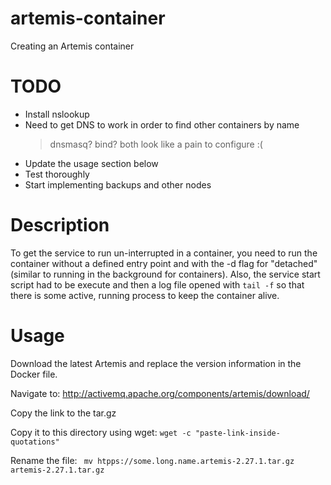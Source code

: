 # artemis-container
Creating an Artemis container

# TODO
 - Install nslookup
 - Need to get DNS to work in order to find other containers by name
   > dnsmasq? bind? both look like a pain to configure :(
 - Update the usage section below
 - Test thoroughly
 - Start implementing backups and other nodes

# Description
To get the service to run un-interrupted in a container, you need to run the container without a defined entry point and with the -d flag for "detached" (similar to running in the background for containers).
Also, the service start script had to be execute and then a log file opened with ```tail -f``` so that there is some active, running process to keep the container alive.

# Usage
Download the latest Artemis and replace the version information in the Docker file.

Navigate to: http://activemq.apache.org/components/artemis/download/

Copy the link to the tar.gz

Copy it to this directory using wget:
```wget -c "paste-link-inside-quotations"```

Rename the file: 
``` mv htpps://some.long.name.artemis-2.27.1.tar.gz artemis-2.27.1.tar.gz```
